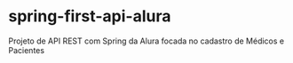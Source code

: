 # spring-first-api-alura
Projeto de API REST com Spring da Alura focada no cadastro de Médicos e Pacientes
